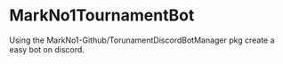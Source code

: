 # MarkNo1TournamentBot
Using the MarkNo1-Github/TorunamentDiscordBotManager pkg create a easy bot on discord.
